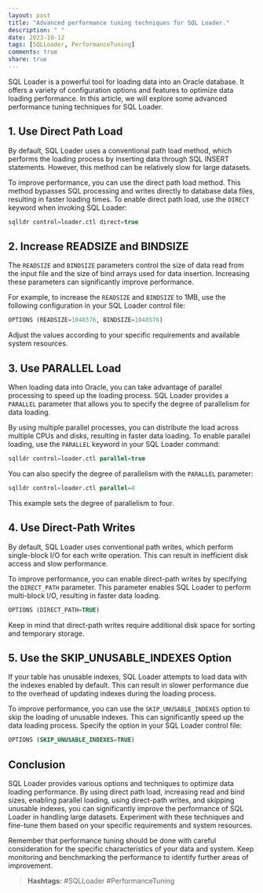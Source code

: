 ```yaml
---
layout: post
title: "Advanced performance tuning techniques for SQL Loader."
description: " "
date: 2023-10-12
tags: [SQLLoader, PerformanceTuning]
comments: true
share: true
---
```


SQL Loader is a powerful tool for loading data into an Oracle database. It offers a variety of configuration options and features to optimize data loading performance. In this article, we will explore some advanced performance tuning techniques for SQL Loader.

## 1. Use Direct Path Load

By default, SQL Loader uses a conventional path load method, which performs the loading process by inserting data through SQL INSERT statements. However, this method can be relatively slow for large datasets.

To improve performance, you can use the direct path load method. This method bypasses SQL processing and writes directly to database data files, resulting in faster loading times. To enable direct path load, use the `DIRECT` keyword when invoking SQL Loader:

```sql
sqlldr control=loader.ctl direct=true
```

## 2. Increase READSIZE and BINDSIZE

The `READSIZE` and `BINDSIZE` parameters control the size of data read from the input file and the size of bind arrays used for data insertion. Increasing these parameters can significantly improve performance.

For example, to increase the `READSIZE` and `BINDSIZE` to 1MB, use the following configuration in your SQL Loader control file:

```sql
OPTIONS (READSIZE=1048576, BINDSIZE=1048576)
```

Adjust the values according to your specific requirements and available system resources.

## 3. Use PARALLEL Load

When loading data into Oracle, you can take advantage of parallel processing to speed up the loading process. SQL Loader provides a `PARALLEL` parameter that allows you to specify the degree of parallelism for data loading.

By using multiple parallel processes, you can distribute the load across multiple CPUs and disks, resulting in faster data loading. To enable parallel loading, use the `PARALLEL` keyword in your SQL Loader command:

```sql
sqlldr control=loader.ctl parallel=true
```

You can also specify the degree of parallelism with the `PARALLEL` parameter:

```sql
sqlldr control=loader.ctl parallel=4
```

This example sets the degree of parallelism to four.

## 4. Use Direct-Path Writes

By default, SQL Loader uses conventional path writes, which perform single-block I/O for each write operation. This can result in inefficient disk access and slow performance.

To improve performance, you can enable direct-path writes by specifying the `DIRECT_PATH` parameter. This parameter enables SQL Loader to perform multi-block I/O, resulting in faster data loading.

```sql
OPTIONS (DIRECT_PATH=TRUE)
```

Keep in mind that direct-path writes require additional disk space for sorting and temporary storage.

## 5. Use the SKIP_UNUSABLE_INDEXES Option

If your table has unusable indexes, SQL Loader attempts to load data with the indexes enabled by default. This can result in slower performance due to the overhead of updating indexes during the loading process.

To improve performance, you can use the `SKIP_UNUSABLE_INDEXES` option to skip the loading of unusable indexes. This can significantly speed up the data loading process. Specify the option in your SQL Loader control file:

```sql
OPTIONS (SKIP_UNUSABLE_INDEXES=TRUE)
```

## Conclusion

SQL Loader provides various options and techniques to optimize data loading performance. By using direct path load, increasing read and bind sizes, enabling parallel loading, using direct-path writes, and skipping unusable indexes, you can significantly improve the performance of SQL Loader in handling large datasets. Experiment with these techniques and fine-tune them based on your specific requirements and system resources.

Remember that performance tuning should be done with careful consideration for the specific characteristics of your data and system. Keep monitoring and benchmarking the performance to identify further areas of improvement.

> **Hashtags:** #SQLLoader #PerformanceTuning